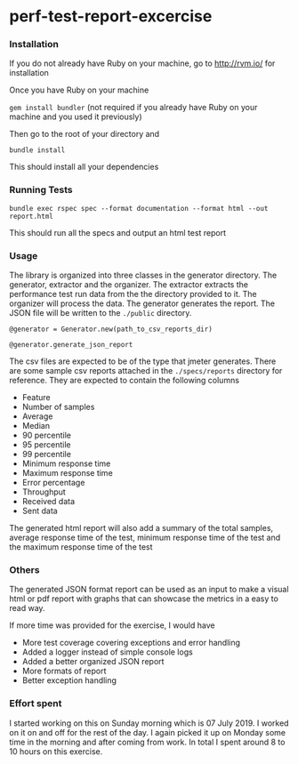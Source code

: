 # perf-test-report-excercise

### Installation

If you do not already have Ruby on your machine, go to http://rvm.io/ for installation

Once you have Ruby on your machine

`gem install bundler` (not required if you already have Ruby on your machine
 and you used it previously)
 
 Then go to the root of your directory and
 
 `bundle install`
 
 This should install all your dependencies 
 
 ### Running Tests
 
 `bundle exec rspec spec --format documentation --format html --out report.html`
 
 This should run all the specs and output an html test report
 
 ### Usage
 
 The library is organized into three classes in the generator directory. The generator,
 extractor and the organizer. The extractor extracts the performance test run
 data from the the directory provided to it. The organizer will process the
 data. The generator generates the report. The JSON file will be written to
  the `./public` directory.
 
 `@generator = Generator.new(path_to_csv_reports_dir)`
 
 `@generator.generate_json_report`
 
 The csv files are expected to be of the type that jmeter generates. There are 
 some sample csv reports attached in the `./specs/reports` directory for reference.
 They are expected to contain the following columns
 
 * Feature
 * Number of samples
 * Average
 * Median
 * 90 percentile
 * 95 percentile
 * 99 percentile
 * Minimum response time
 * Maximum response time
 * Error percentage
 * Throughput
 * Received data
 * Sent data
 
 The generated html report will also add a summary of the total samples, 
 average response time of the test, minimum response time of the test and 
 the maximum response time of the test 
 
 ### Others
 
 The generated JSON format report can be used as an input to make a visual html or 
 pdf report with graphs that can showcase the metrics in a easy to read way.
 
 If more time was provided for the exercise, I would have
 * More test coverage covering exceptions and error handling 
 * Added a logger instead of simple console logs
 * Added a better organized JSON report
 * More formats of report
 * Better exception handling 
 
### Effort spent

I started working on this on Sunday morning which is 07 July 2019. I worked on it on and off for the 
rest of the day. I again picked it up on Monday some time in the morning and after coming from work. 
In total I spent around 8 to 10 hours on this exercise. 

 
 
